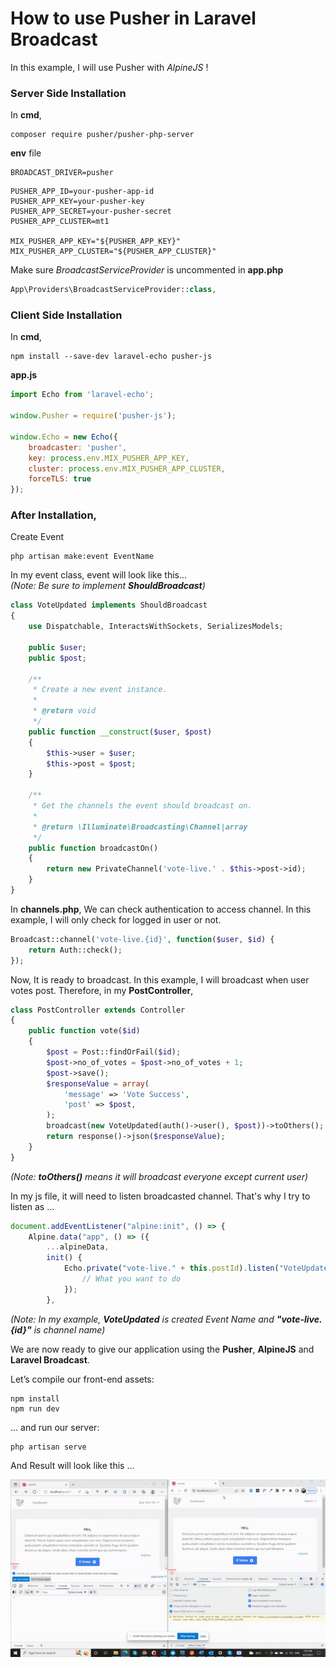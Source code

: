 # How to use Pusher in Laravel Broadcast

In this example, I will use Pusher with _AlpineJS_ !


### Server Side Installation
In **cmd**,
```
composer require pusher/pusher-php-server
```
**env** file
```
BROADCAST_DRIVER=pusher
```
```
PUSHER_APP_ID=your-pusher-app-id
PUSHER_APP_KEY=your-pusher-key
PUSHER_APP_SECRET=your-pusher-secret
PUSHER_APP_CLUSTER=mt1

MIX_PUSHER_APP_KEY="${PUSHER_APP_KEY}"
MIX_PUSHER_APP_CLUSTER="${PUSHER_APP_CLUSTER}"
```
Make sure _BroadcastServiceProvider_ is uncommented in **app.php**

```php
App\Providers\BroadcastServiceProvider::class,
```
### Client Side Installation
In **cmd**,
```
npm install --save-dev laravel-echo pusher-js
```
**app.js**
```js
import Echo from 'laravel-echo';
 
window.Pusher = require('pusher-js');
 
window.Echo = new Echo({
    broadcaster: 'pusher',
    key: process.env.MIX_PUSHER_APP_KEY,
    cluster: process.env.MIX_PUSHER_APP_CLUSTER,
    forceTLS: true
});
```
### After Installation,
Create Event
```
php artisan make:event EventName
```
In my event class, event will look like this...<br>
_(Note: Be sure to implement **ShouldBroadcast**)_
```php
class VoteUpdated implements ShouldBroadcast
{
    use Dispatchable, InteractsWithSockets, SerializesModels;

    public $user;
    public $post;

    /**
     * Create a new event instance.
     *
     * @return void
     */
    public function __construct($user, $post)
    {
        $this->user = $user;
        $this->post = $post;
    }

    /**
     * Get the channels the event should broadcast on.
     *
     * @return \Illuminate\Broadcasting\Channel|array
     */
    public function broadcastOn()
    {
        return new PrivateChannel('vote-live.' . $this->post->id);
    }
}
```
In **channels.php**, We can check authentication to access channel. In this example, I will only check for logged in user or not.
```php
Broadcast::channel('vote-live.{id}', function($user, $id) {
    return Auth::check();
});
```
Now, It is ready to broadcast. In this example, I will broadcast when user votes post. Therefore, in my **PostController**,
```php
class PostController extends Controller
{
    public function vote($id)
    {
        $post = Post::findOrFail($id);
        $post->no_of_votes = $post->no_of_votes + 1;
        $post->save();
        $responseValue = array(
            'message' => 'Vote Success',
            'post' => $post,
        );
        broadcast(new VoteUpdated(auth()->user(), $post))->toOthers();
        return response()->json($responseValue);
    }
}
```
_(Note: **toOthers()** means it will broadcast everyone except current user)_<br>

In my js file, it will need to listen broadcasted channel. That's why I try to listen as ...
```js
document.addEventListener("alpine:init", () => {
    Alpine.data("app", () => ({
        ...alpineData,
        init() {
            Echo.private("vote-live." + this.postId).listen("VoteUpdated", (e) => {
                // What you want to do
            });
        },
```
_(Note: In my example, **VoteUpdated** is created Event Name and **"vote-live.{id}"** is channel name)_

We are now ready to give our application using the **Pusher**, **AlpineJS** and **Laravel Broadcast**.

Let’s compile our front-end assets:
```
npm install
npm run dev
```
… and run our server:
```
php artisan serve
```
And Result will look like this ...

![Result](./img/result.gif)